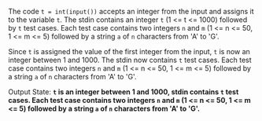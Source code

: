 The code `t = int(input())` accepts an integer from the input and assigns it to the variable `t`. The stdin contains an integer `t` (1 <= t <= 1000) followed by `t` test cases. Each test case contains two integers `n` and `m` (1 <= n <= 50, 1 <= m <= 5) followed by a string `a` of `n` characters from 'A' to 'G'. 

Since `t` is assigned the value of the first integer from the input, `t` is now an integer between 1 and 1000. The stdin now contains `t` test cases. Each test case contains two integers `n` and `m` (1 <= n <= 50, 1 <= m <= 5) followed by a string `a` of `n` characters from 'A' to 'G'.

Output State: **`t` is an integer between 1 and 1000, stdin contains `t` test cases. Each test case contains two integers `n` and `m` (1 <= n <= 50, 1 <= m <= 5) followed by a string `a` of `n` characters from 'A' to 'G'.**